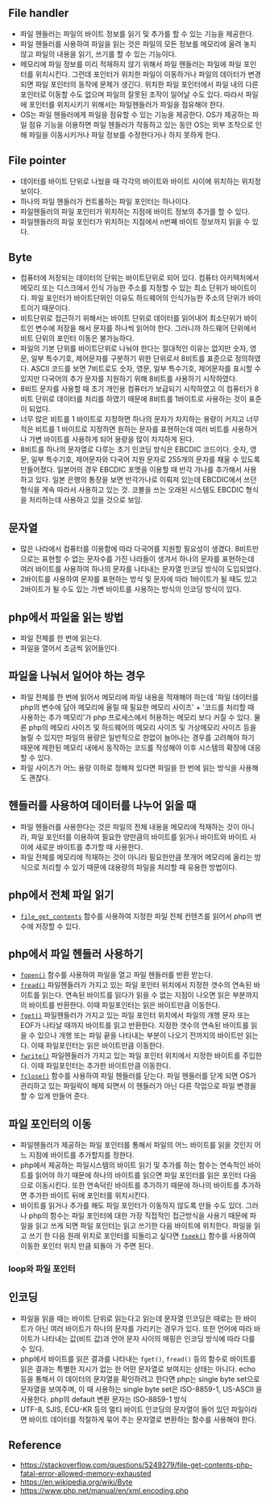 ## File handler
- 파일 헨들러는 파일의 바이트 정보를 읽기 및 추가를 할 수 있는 기능을 제공한다.
- 파일 헨들러를 사용하여 파일을 읽는 것은 파일의 모든 정보를 메모리에 올려 놓지 않고 파일의 내용을 읽기, 쓰기를 할 수 있는 기능이다.
- 메모리에 파일 정보를 미리 적재하지 않기 위해서 파일 헨들러는 파일에 파일 포인터를 위치시킨다. 그런데 포인터가 위치한 파일이 이동하거나 파일의 데이터가 변경되면 파일 포인터의 동작에 문제가 생긴다. 위치한 파일 포인터에서 파일 내의 다른 포인터로 이동할 수도 없으며 파일의 잘못된 조작이 일어날 수도 있다. 따라서 파일에 포인터를 위치시키기 위해서는 파일헨들러가 파일을 점유해야 한다.
- OS는 파일 헨들러에게 파일을 점유할 수 있는 기능을 제공한다. OS가 제공하는 파일 점유 기능을 이용하면 파일 헨들러가 작동하고 있는 동안 OS는 외부 조작으로 인해 파일을 이동시키거나 파일 정보를 수정한다거나 하지 못하게 한다.

## File pointer
- 데이터를 바이트 단위로 나눴을 때 각각의 바이트와 바이트 사이에 위치하는 위치정보이다.
- 하나의 파일 헨들러가 컨트롤하는 파일 포인터는 하나이다. 
- 파일헨들러의 파일 포인터가 위치하는 지점에 바이트 정보의 추가를 할 수 있다.
- 파일헨들러의 파일 포인터가 위치하는 지점에서 n번째 바이트 정보까지 읽을 수 있다.

## Byte
- 컴퓨터에 저장되는 데이터의 단위는 바이트단위로 되어 있다. 컴퓨터 아키텍처에서 메모리 또는 디스크에서 인식 가능한 주소를 지정할 수 있는 최소 단위가 바이트이다. 파일 포인터가 바이트단위인 이유도 하드웨어의 인식가능한 주소의 단위가 바이트이기 때문이다. 
- 비트단위로 접근하기 위해서는 바이트 단위로 데이터를 읽어내어 최소단위가 바이트인 변수에 저장을 해서 문자를 하나씩 읽어야 한다. 그러니까 하드웨어 단위에서 비트 단위의 포인터 이동은 불가능하다.
- 파일의 기본 단위를 바이트단위로 나눠야 한다는 절대적인 이유는 없지만 숫자, 영문, 일부 특수기호, 제어문자를 구분하기 위한 단위로서 8비트를 표준으로 정의하였다. ASCII 코드를 보면 7비트로도 숫자, 영문, 일부 특수기호, 제어문자를 표시할 수 있지만 다국어의 추가 문자를 지원하기 위해 8비트를 사용하기 시작하였다.
- 8비트 문자를 사용할 때 초기 개인용 컴퓨터가 보급되기 시작하였고 이 컴퓨터가 8비트 단위로 데이터를 처리를 하였기 때문에 8비트를 1바이트로 사용하는 것이 표준이 되었다.
- 너무 많은 비트를 1 바이트로 지정하면 하나의 문자가 차지하는 용량이 커지고 너무 적은 비트를 1 바이트로 지정하면 원하는 문자를 표현하는데 여러 비트를 사용하거나 가변 바이트를 사용하게 되어 용량을 많이 차지하게 된다.
- 8비트를 하나의 문자열로 다루는 초기 인코딩 방식은 EBCDIC 코드이다. 숫자, 영문, 일부 특수기호, 제어문자와 다국어 지원 문자로 255개의 문자를 채울 수 있도록 만들어졌다. 일본어의 경우 EBCDIC 포멧을 이용할 때 반각 가나를 추가해서 사용하고 있다. 일본 은행의 통장을 보면 반각가나로 이뤄져 있는데 EBCDIC에서 쓰던 형식을 계속 따라서 사용하고 있는 것. 코볼을 쓰는 오래된 시스템도 EBCDIC 형식을 처리하는데 사용하고 있을 것으로 보임.

## 문자열
- 많은 나라에서 컴퓨터를 이용함에 따라 다국어를 지원할 필요성이 생겼다. 8비트만으로는 표현할 수 없는 문자수를 가진 나라들이 생겨서 하나의 문자를 표현하는데 여러 바이트를 사용하여 하나의 문자를 나타내는 문자열 인코딩 방식이 도입되었다.
- 2바이트를 사용하여 문자를 표현하는 방식 및 문자에 따라 1바이트가 될 때도 있고 2바이트가 될 수도 있는 가변 바이트를 사용하는 방식의 인코딩 방식이 있다.

## php에서 파일을 읽는 방법
- 파일 전체를 한 번에 읽는다.
- 파일을 열어서 조금씩 읽어들인다. 

## 파일을 나눠서 일어야 하는 경우
- 파일 전체를 한 번에 읽어서 메모리에 파일 내용을 적재해야 하는데 '파일 데이터를 php의 변수에 담아 메모리에 올릴 때 필요한 메모리 사이즈' + '코드를 처리할 때 사용하는 추가 메모리'가 php 프로세스에서 허용하는 메모리 보다 커질 수 있다. 물론 php의 메모리 사이즈 및 하드웨어의 메모리 사이즈 및 가상메모리 사이즈 등을 늘릴 수 있지만 파일의 용량은 일반적으로 한없이 늘어나는 경우를 고려해야 하기 때문에 제한된 메모리 내에서 동작하는 코드를 작성해야 이후 시스템의 확장에 대응할 수 있다.
- 파일 사이즈가 어느 용량 이하로 정해져 있다면 파일을 한 번에 읽는 방식을 사용해도 괜찮다.

## 헨들러를 사용하여 데이터를 나누어 읽을 때
- 파일 헨들러를 사용한다는 것은 파일의 전체 내용을 메모리에 적재하는 것이 아니라, 파일 포인터를 이용하여 필요한 양만큼의 바이트를 읽거나 바이트와 바이트 사이에 새로운 바이트를 추가할 때 사용한다.
- 파일 전체를 메모리에 적재하는 것이 아니라 필요한만큼 쪼개어 메모리에 올리는 방식으로 처리할 수 있기 때문에 대용량의 파일을 처리할 때 유용한 방법이다.

## php에서 전체 파일 읽기
- [`file_get_contents`](https://www.php.net/manual/en/function.file-put-contents.php) 함수를 사용하여 지정한 파일 전체 컨텐츠를 읽어서 php의 변수에 저장할 수 있다.

## php에서 파일 헨들러 사용하기
- [`fopen()`](https://www.php.net/manual/en/function.fopen.php) 함수를 사용하여 파일을 열고 파일 헨들러를 반환 받는다.
- [`fread()`](https://www.php.net/manual/en/function.fread.php) 파일헨들러가 가지고 있는 파일 포인터 위치에서 지정한 갯수의 연속된 바이트를 읽는다. 연속된 바이트를 읽다가 읽을 수 없는 지점이 나오면 읽은 부분까지의 바이트를 반환한다. 이때 파일포인터는 읽은 바이트만큼 이동한다.
- [`fget()`](https://www.php.net/manual/en/function.fgets.php) 파일헨들러가 가지고 있는 파일 포인터 위치에서 파일의 개행 문자 또는 EOF가 나타날 때까지 바이트를 읽고 반환한다. 지정한 갯수의 연속된 바이트를 읽을 수 있으나 개행 또는 파일 끝을 나타내는 부분이 나오기 전까지의 바이트만 읽는다. 이때 파일포인터는 읽은 바이트만큼 이동한다.
- [`fwrite()`](https://www.php.net/manual/en/function.fwrite.php) 파일헨들러가 가지고 있는 파일 포인터 위치에서 지정한 바이트를 주입한다. 이때 파일포인터는 추가한 바이트만큼 이동한다.
- [`fclose()`](https://www.php.net/manual/en/function.pclose.php) 함수를 사용하여 파일 헨들러를 닫는다. 파일 헨들러를 닫게 되면 OS가 관리하고 있는 파일락이 해제 되면서 이 헨들러가 아닌 다른 작업으로 파일 변경을 할 수 있게 만들어 준다.

## 파일 포인터의 이동
- 파일헨들러가 제공하는 파일 포인터를 통해서 파일의 어느 바이트를 읽을 것인지 어느 지점에 바이트를 추가할지를 정한다.
- php에서 제공하는 파일시스템의 바이트 읽기 및 추가를 하는 함수는 연속적인 바이트를 읽어야 하기 때문에 하나의 바이트를 읽으면 파일 포인터를 읽은 포인터 다음으로 이동시킨다. 또한 연속덕린 바이트를 추가하기 때문에 하나의 바이트를 추가하면 추가한 바이트 뒤에 포인터를 위치시킨다.
- 바이트를 읽거나 추가를 해도 파일 포인터가 이동하지 않도록 만들 수도 있더. 그러나 php의 함수는 파일 포인터에 대한 가장 직접적인 접근방식을 사용기 때문에 파일을 읽고 쓰게 되면 파일 포인터는 읽고 쓰기한 다음 바이트에 위치한다. 파일을 읽고 쓰기 한 다음 원래 위치로 포인터를 되돌리고 싶다면 [`fseek()`](https://www.php.net/manual/en/function.fseek.php) 함수를 사용하여 이동한 포인터 위치 만큼 되돌아 가 주면 된다.

### loop와 파일 포인터

## 인코딩
- 파일을 읽을 때는 바이트 단위로 읽는다고 읽는데 문자열 인코딩은 때로는 한 바이트가 아닌 여러 바이트가 하나의 문자를 가리키는 경우가 있다. 또한 언어에 따라 바이트가 나타내는 값(비트 값)과 언어 문자 사이의 매핑은 인코딩 방식에 따라 다를 수 있다.
- php에서 바이트를 읽은 결과를 나타내는 `fget()`, `fread()` 등의 함수로 바이트를 읽은 결과는 특별한 지시가 없는 한 어떤 문자열로 보여지는 상태는 아니다. echo 등을 통해서 이 데이터의 문자열을 확인하려고 한다면 php는 single byte set으로 문자열을 보여주며, 이 때 사용하는 single byte set은 ISO-8859-1, US-ASCII 을 사용한다. php의 default 변환 문자는 ISO-8859-1 방식
- UTF-8, SJIS, ECU-KR 등의 멀티 바이트 인코딩의 문자열이 들어 있던 파일이라면 바이트 데이터를 적절하게 묶어 주는 문자열로 변환하는 함수를 사용해야 한다.

## Reference
- https://stackoverflow.com/questions/5249279/file-get-contents-php-fatal-error-allowed-memory-exhausted
- https://en.wikipedia.org/wiki/Byte
- https://www.php.net/manual/en/xml.encoding.php
